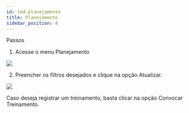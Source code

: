 ```yaml
---
id: ted-planejamento   
title: Planejamento 
sidebar_position: 8
---
```

Passos

1) Acesse o menu Planejamento

![](/img/ted/TEDCP-00121.png)

2) Preencher os filtros desejados e clique na opção Atualizar.

![](/img/ted/TEDCP-00122.png)

Caso deseja registrar um treinamento, basta clicar na opção Convocar Treinamento.
